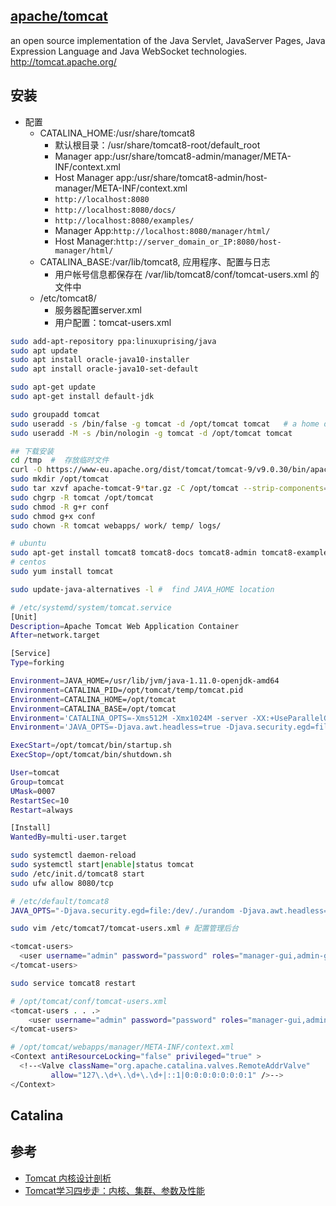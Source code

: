 ## [apache/tomcat](https://github.com/apache/tomcat)

an open source implementation of the Java Servlet, JavaServer Pages, Java Expression Language and Java WebSocket technologies. http://tomcat.apache.org/

## 安装

* 配置
    - CATALINA_HOME:/usr/share/tomcat8
        + 默认根目录：/usr/share/tomcat8-root/default_root
        + Manager app:/usr/share/tomcat8-admin/manager/META-INF/context.xml
        + Host Manager app:/usr/share/tomcat8-admin/host-manager/META-INF/context.xml
        + `http://localhost:8080`
        + `http://localhost:8080/docs/` 
        + `http://localhost:8080/examples/` 
        + Manager App:`http://localhost:8080/manager/html/`
        + Host Manager:`http://server_domain_or_IP:8080/host-manager/html/`
    - CATALINA_BASE:/var/lib/tomcat8, 应用程序、配置与日志
        + 用户帐号信息都保存在 /var/lib/tomcat8/conf/tomcat-users.xml 的文件中
    - /etc/tomcat8/
        - 服务器配置server.xml
        - 用户配置：tomcat-users.xml

```sh
sudo add-apt-repository ppa:linuxuprising/java
sudo apt update
sudo apt install oracle-java10-installer
sudo apt install oracle-java10-set-default

sudo apt-get update
sudo apt-get install default-jdk

sudo groupadd tomcat
sudo useradd -s /bin/false -g tomcat -d /opt/tomcat tomcat   # a home directory of /opt/tomcat (where we will install Tomcat)  with a shell of /bin/false (so nobody can log into the account)
sudo useradd -M -s /bin/nologin -g tomcat -d /opt/tomcat tomcat

## 下载安装
cd /tmp  #  存放临时文件
curl -O https://www-eu.apache.org/dist/tomcat/tomcat-9/v9.0.30/bin/apache-tomcat-9.0.30.tar.gz
sudo mkdir /opt/tomcat
sudo tar xzvf apache-tomcat-9*tar.gz -C /opt/tomcat --strip-components=1
sudo chgrp -R tomcat /opt/tomcat
sudo chmod -R g+r conf
sudo chmod g+x conf
sudo chown -R tomcat webapps/ work/ temp/ logs/

# ubuntu
sudo apt-get install tomcat8 tomcat8-docs tomcat8-admin tomcat8-examples
# centos
sudo yum install tomcat

sudo update-java-alternatives -l #  find JAVA_HOME location

# /etc/systemd/system/tomcat.service
[Unit]
Description=Apache Tomcat Web Application Container
After=network.target

[Service]
Type=forking

Environment=JAVA_HOME=/usr/lib/jvm/java-1.11.0-openjdk-amd64
Environment=CATALINA_PID=/opt/tomcat/temp/tomcat.pid
Environment=CATALINA_HOME=/opt/tomcat
Environment=CATALINA_BASE=/opt/tomcat
Environment='CATALINA_OPTS=-Xms512M -Xmx1024M -server -XX:+UseParallelGC'
Environment='JAVA_OPTS=-Djava.awt.headless=true -Djava.security.egd=file:/dev/./urandom'

ExecStart=/opt/tomcat/bin/startup.sh
ExecStop=/opt/tomcat/bin/shutdown.sh

User=tomcat
Group=tomcat
UMask=0007
RestartSec=10
Restart=always

[Install]
WantedBy=multi-user.target

sudo systemctl daemon-reload
sudo systemctl start|enable|status tomcat
sudo /etc/init.d/tomcat8 start
sudo ufw allow 8080/tcp

# /etc/default/tomcat8
JAVA_OPTS="-Djava.security.egd=file:/dev/./urandom -Djava.awt.headless=true -Xmx512m -XX:MaxPermSize=256m -XX:+UseConcMarkSweepGC" // 修改内存使用

sudo vim /etc/tomcat7/tomcat-users.xml # 配置管理后台

<tomcat-users>
  <user username="admin" password="password" roles="manager-gui,admin-gui"/>
</tomcat-users>

sudo service tomcat8 restart

# /opt/tomcat/conf/tomcat-users.xml
<tomcat-users . . .>
    <user username="admin" password="password" roles="manager-gui,admin-gui"/>
</tomcat-users>

# /opt/tomcat/webapps/manager/META-INF/context.xml
<Context antiResourceLocking="false" privileged="true" >
  <!--<Valve className="org.apache.catalina.valves.RemoteAddrValve"
         allow="127\.\d+\.\d+\.\d+|::1|0:0:0:0:0:0:0:1" />-->
</Context>
```

## Catalina

## 参考

* [Tomcat 内核设计剖析](link)
* [Tomcat学习四步走：内核、集群、参数及性能](https://mp.weixin.qq.com/s?__biz=MzI4NTA1MDEwNg==&mid=2650765045&idx=1&sn=344349247fab0e45a0d319e6917a307e&chksm=f3f9c360c48e4a763a6e21c9ec07b1fa839e997661c851f6d72ec6560f3d872fb6065c15f2cb)
